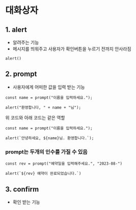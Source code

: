 # 대화상자

## 1. alert
- 알려주는 기능
- 메시지를 띄워주고 사용자가 확인버튼을 누르기 전까지 안사라짐

```
alert()
```

## 2. prompt
 - 사용자에게 어떠한 값을 입력 받는 기능

 ```
const name = prompt("이름을 입력하세요.");

alert("환영합니다, " + name + "님");

 ```
위 코드와 아래 코드는 같은 역할
 ```
 const name = prompt("이름을 입력하세요."); 

alert(`안녕하세요, ${name}님. 환영합니다.`);
 ```

### prompt는 두개의 인수를 가질 수 있음
```
const rev = prompt("예약일을 입력해주세요.", "2023-08-")

alert(`${rev} 예약이 완료되었습니다.`)
```

## 3. confirm
- 확인 받는 기능
